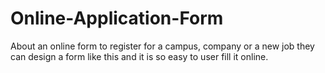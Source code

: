 # Online-Application-Form
About an online form to register for a campus, company or a new job they can design a form like this and it is so easy to user fill it online.
